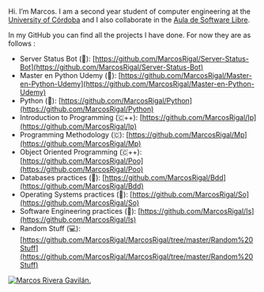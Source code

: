 Hi. I’m Marcos. I am a second year student of computer engineering at the [University of Córdoba](http://www.uco.es/) and I also collaborate in the [Aula de Software Libre](https://www.uco.es/aulasoftwarelibre/).

In my GitHub you can find all the projects I have done. For now they are as follows :

  - Server Status Bot (🤖): [https://github.com/MarcosRigal/Server-Status-Bot](https://github.com/MarcosRigal/Server-Status-Bot)
  - Master en Python Udemy (🐍): [https://github.com/MarcosRigal/Master-en-Python-Udemy](https://github.com/MarcosRigal/Master-en-Python-Udemy)
  - Python (🐍): [https://github.com/MarcosRigal/Python](https://github.com/MarcosRigal/Python)
  - Introduction to Programming (🇨++): [https://github.com/MarcosRigal/Ip](https://github.com/MarcosRigal/Ip)
  - Programming Methodology (🇨): [https://github.com/MarcosRigal/Mp](https://github.com/MarcosRigal/Mp)
  - Object Oriented Programming (🇨++): [https://github.com/MarcosRigal/Poo](https://github.com/MarcosRigal/Poo)
  - Databases practices (💽): [https://github.com/MarcosRigal/Bdd](https://github.com/MarcosRigal/Bdd)
  - Operating Systems practices (📂): [https://github.com/MarcosRigal/So](https://github.com/MarcosRigal/So)
  - Software Engineering practices (👷): [https://github.com/MarcosRigal/Is](https://github.com/MarcosRigal/Is)
  - Random Stuff (💻): [https://github.com/MarcosRigal/MarcosRigal/tree/master/Random%20Stuff](https://github.com/MarcosRigal/MarcosRigal/tree/master/Random%20Stuff)

[![Marcos Rivera Gavilán.](https://i.imgur.com/1WiLRYL.png)](https://www.uco.es/aulasoftwarelibre/consejo-asesor/)
